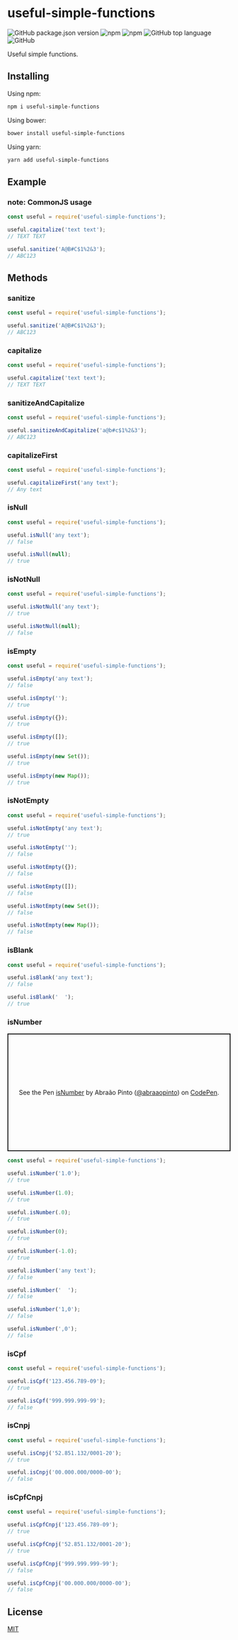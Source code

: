 # useful-simple-functions

![GitHub package.json version](https://img.shields.io/github/package-json/v/abraaopinto/useful-simple-functions?style=plastic)
![npm](https://img.shields.io/npm/v/useful-simple-functions?style=plastic)
![npm](https://img.shields.io/npm/dw/useful-simple-functions?style=plastic)
![GitHub top language](https://img.shields.io/github/languages/top/abraaopinto/useful-simple-functions?style=plastic)
![GitHub](https://img.shields.io/github/license/abraaopinto/useful-simple-functions?style=plastic)

Useful simple functions.

## Installing

Using npm:
```bash
npm i useful-simple-functions
```
Using bower:
```bash
bower install useful-simple-functions
```
Using yarn:

```bash
yarn add useful-simple-functions
```

## Example

### note: CommonJS usage

```js
const useful = require('useful-simple-functions');

useful.capitalize('text text');
// TEXT TEXT

useful.sanitize('A@B#C$1%2&3');
// ABC123
```

## Methods

### sanitize

```js
const useful = require('useful-simple-functions');

useful.sanitize('A@B#C$1%2&3');
// ABC123
```

### capitalize

```js
const useful = require('useful-simple-functions');

useful.capitalize('text text');
// TEXT TEXT
```

### sanitizeAndCapitalize

```js
const useful = require('useful-simple-functions');

useful.sanitizeAndCapitalize('a@b#c$1%2&3');
// ABC123
```

### capitalizeFirst

```js
const useful = require('useful-simple-functions');

useful.capitalizeFirst('any text');
// Any text
```

### isNull

```js
const useful = require('useful-simple-functions');

useful.isNull('any text');
// false

useful.isNull(null);
// true
```

### isNotNull

```js
const useful = require('useful-simple-functions');

useful.isNotNull('any text');
// true

useful.isNotNull(null);
// false
```

### isEmpty

```js
const useful = require('useful-simple-functions');

useful.isEmpty('any text');
// false

useful.isEmpty('');
// true

useful.isEmpty({});
// true

useful.isEmpty([]);
// true

useful.isEmpty(new Set());
// true

useful.isEmpty(new Map());
// true
```

### isNotEmpty

```js
const useful = require('useful-simple-functions');

useful.isNotEmpty('any text');
// true

useful.isNotEmpty('');
// false

useful.isNotEmpty({});
// false

useful.isNotEmpty([]);
// false

useful.isNotEmpty(new Set());
// false

useful.isNotEmpty(new Map());
// false
```

### isBlank

```js
const useful = require('useful-simple-functions');

useful.isBlank('any text');
// false

useful.isBlank('  ');
// true
```

### isNumber

<p class="codepen" data-height="265" data-theme-id="dark" data-default-tab="js,result" data-user="abraaopinto" data-slug-hash="OJbEzBB" style="height: 265px; box-sizing: border-box; display: flex; align-items: center; justify-content: center; border: 2px solid; margin: 1em 0; padding: 1em;" data-pen-title="isNumber">
  <span>See the Pen <a href="https://codepen.io/abraaopinto/pen/OJbEzBB">
  isNumber</a> by Abraão Pinto (<a href="https://codepen.io/abraaopinto">@abraaopinto</a>)
  on <a href="https://codepen.io">CodePen</a>.</span>
</p>
<script async src="https://cpwebassets.codepen.io/assets/embed/ei.js"></script>

```js
const useful = require('useful-simple-functions');

useful.isNumber('1.0');
// true

useful.isNumber(1.0);
// true

useful.isNumber(.0);
// true

useful.isNumber(0);
// true

useful.isNumber(-1.0);
// true

useful.isNumber('any text');
// false

useful.isNumber('  ');
// false

useful.isNumber('1,0');
// false

useful.isNumber(',0');
// false
```

### isCpf

```js
const useful = require('useful-simple-functions');

useful.isCpf('123.456.789-09');
// true

useful.isCpf('999.999.999-99');
// false

```

### isCnpj

```js
const useful = require('useful-simple-functions');

useful.isCnpj('52.851.132/0001-20');
// true

useful.isCnpj('00.000.000/0000-00');
// false

```

### isCpfCnpj

```js
const useful = require('useful-simple-functions');

useful.isCpfCnpj('123.456.789-09');
// true

useful.isCpfCnpj('52.851.132/0001-20');
// true

useful.isCpfCnpj('999.999.999-99');
// false

useful.isCpfCnpj('00.000.000/0000-00');
// false

```

## License

[MIT](LICENSE)